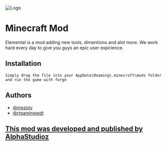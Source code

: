![Logo](https://cdn.discordapp.com/attachments/812028430840627230/914602769875370014/textmc.png)
# Minecraft Mod

Elemental is a mod adding new tools, dimentions and alot more. We work hard every day to give you guys an epic user expirience.



## Installation

```
Simply drag the file into your AppData\Roaming\.minecraft\mods folder and run the game with forge
```
## Authors

- [@mezotv](https://www.github.com/mezotv)
- [@rtgamingwdt](https://github.com/rtgamingwdt)

##  [This mod was developed and published by AlphaStudioz](#Content)
